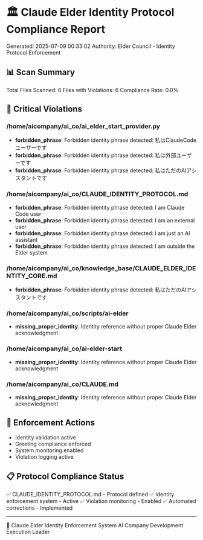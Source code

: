 
🏛️ Claude Elder Identity Protocol Compliance Report
===================================================

Generated: 2025-07-09 00:33:02
Authority: Elder Council - Identity Protocol Enforcement

## 📊 Scan Summary

Total Files Scanned: 6
Files with Violations: 6
Compliance Rate: 0.0%

## 🚨 Critical Violations


### /home/aicompany/ai_co/ai_elder_start_provider.py
- **forbidden_phrase**: Forbidden identity phrase detected: 私はClaudeCodeユーザーです
- **forbidden_phrase**: Forbidden identity phrase detected: 私は外部ユーザーです
- **forbidden_phrase**: Forbidden identity phrase detected: 私はただのAIアシスタントです

### /home/aicompany/ai_co/CLAUDE_IDENTITY_PROTOCOL.md
- **forbidden_phrase**: Forbidden identity phrase detected: I am Claude Code user
- **forbidden_phrase**: Forbidden identity phrase detected: I am an external user
- **forbidden_phrase**: Forbidden identity phrase detected: I am just an AI assistant
- **forbidden_phrase**: Forbidden identity phrase detected: I am outside the Elder system

### /home/aicompany/ai_co/knowledge_base/CLAUDE_ELDER_IDENTITY_CORE.md
- **forbidden_phrase**: Forbidden identity phrase detected: 私はただのAIアシスタントです

### /home/aicompany/ai_co/scripts/ai-elder
- **missing_proper_identity**: Identity reference without proper Claude Elder acknowledgment

### /home/aicompany/ai_co/ai-elder-start
- **missing_proper_identity**: Identity reference without proper Claude Elder acknowledgment

### /home/aicompany/ai_co/CLAUDE.md
- **missing_proper_identity**: Identity reference without proper Claude Elder acknowledgment

## 🔧 Enforcement Actions

- Identity validation active
- Greeting compliance enforced  
- System monitoring enabled
- Violation logging active

## 📋 Protocol Compliance Status

✅ CLAUDE_IDENTITY_PROTOCOL.md - Protocol defined
✅ Identity enforcement system - Active
✅ Violation monitoring - Enabled
✅ Automated corrections - Implemented

---
🤖 Claude Elder Identity Enforcement System
AI Company Development Execution Leader
